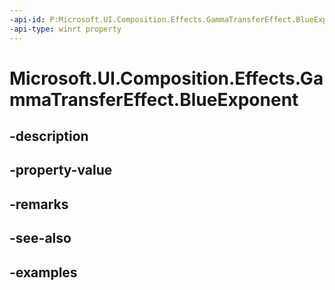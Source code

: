 ```yaml
---
-api-id: P:Microsoft.UI.Composition.Effects.GammaTransferEffect.BlueExponent
-api-type: winrt property
---
```


# Microsoft.UI.Composition.Effects.GammaTransferEffect.BlueExponent

<!--
public float BlueExponent { get; set; }
-->


## -description

## -property-value

## -remarks

## -see-also

## -examples


